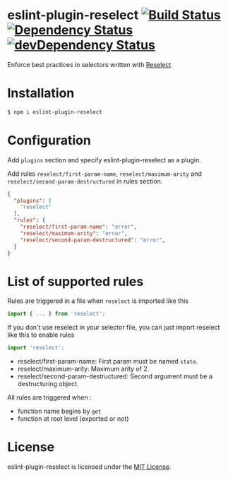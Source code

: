 eslint-plugin-reselect [![Build Status](https://travis-ci.org/popul/eslint-plugin-reselect.svg?branch=master)](https://travis-ci.org/popul/eslint-plugin-reselect) [![Dependency Status](https://david-dm.org/popul/eslint-plugin-reselect.svg)](https://david-dm.org/popul/eslint-plugin-reselect) [![devDependency Status](https://david-dm.org/popul/eslint-plugin-reselect/dev-status.svg)](https://david-dm.org/popul/eslint-plugin-reselect#info=devDependencies)
========================

Enforce best practices in selectors written with [Reselect](https://github.com/reactjs/reselect)

# Installation

```sh
$ npm i eslint-plugin-reselect
```

# Configuration

Add `plugins` section and specify eslint-plugin-reselect as a plugin.

Add rules `reselect/first-param-name`, `reselect/maximum-arity` and `reselect/second-param-destructured`  in rules section.

```json
{
  "plugins": [
    "reselect"
  ],
  "rules": {
    "reselect/first-param-name": "error",
    "reselect/maximum-arity": "error",
    "reselect/second-param-destructured": "error",
  }
}
```

# List of supported rules

Rules are triggered in a file when `reselect` is imported like this 
```js
import { ... } from 'reselect';
```

If you don't use reselect in your selector file, you can just import reselect like this to enable rules
```js 
import 'reselect';
```
* reselect/first-param-name: First param must be named `state`.
* reselect/maximum-arity: Maximum arity of 2.
* reselect/second-param-destructured: Second argument must be a destructuring object. 

All rules are triggered when :
 * function name begins by `get`
 * function at root level (exported or not)
 
 
# License

eslint-plugin-reselect is licensed under the [MIT License](http://www.opensource.org/licenses/mit-license.php).
